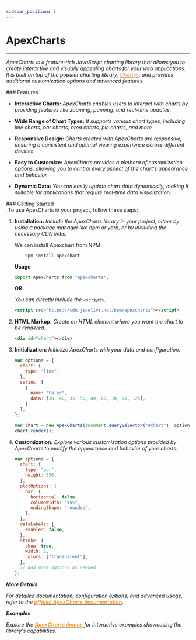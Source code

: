 ```yaml
---
sidebar_position: 1
---
```


# ApexCharts

<hr />

_ApexCharts is a feature-rich JavaScript charting library that allows you to create interactive and visually appealing charts for your web applications. It is built on top of the popular charting library, [<font color="#FF971D">Chart.js</font>](https://www.chartjs.org/), and provides additional customization options and advanced features._

<div className="mt-3 text-small">
### Features
</div>

- **Interactive Charts:** _ApexCharts enables users to interact with charts by providing features like zooming, panning, and real-time updates._

- **Wide Range of Chart Types:** _It supports various chart types, including line charts, bar charts, area charts, pie charts, and more._

- **Responsive Design:** _Charts created with ApexCharts are responsive, ensuring a consistent and optimal viewing experience across different devices._

- **Easy to Customize:** _ApexCharts provides a plethora of customization options, allowing you to control every aspect of the chart's appearance and behavior._

- **Dynamic Data:** _You can easily update chart data dynamically, making it suitable for applications that require real-time data visualization._

<div className="mt-3 text-small">
### Getting Started
</div>
_To use ApexCharts in your project, follow these steps:_

1.  **Installation:** _Include the ApexCharts library in your project, either by using a package manager like npm or yarn, or by including the necessary CDN links._

    We can install Apexchart from NPM

    ```npm
        npm install apexchart
    ```

    **Usage**

    ```javascript
    import ApexCharts from "apexcharts";
    ```

    **OR**

    _You can directly include the `<script>`._

    ```html
    <script src="https://cdn.jsdelivr.net/npm/apexcharts"></script>
    ```

2.  **HTML Markup:** _Create an HTML element where you want the chart to be rendered._

    ```html
    <div id="chart"></div>
    ```

3.  **Initialization:** _Initialize ApexCharts with your data and configuration._

    ```javascript
    var options = {
      chart: {
        type: "line",
      },
      series: [
        {
          name: "Sales",
          data: [30, 40, 35, 50, 49, 60, 70, 91, 125],
        },
      ],
    };

    var chart = new ApexCharts(document.querySelector("#chart"), options);
    chart.render();
    ```

4.  **Customization:** _Explore various customization options provided by ApexCharts to modify the appearance and behavior of your charts._

    ```javascript
    var options = {
      chart: {
        type: "bar",
        height: 350,
      },
      plotOptions: {
        bar: {
          horizontal: false,
          columnWidth: "55%",
          endingShape: "rounded",
        },
      },
      dataLabels: {
        enabled: false,
      },
      stroke: {
        show: true,
        width: 2,
        colors: ["transparent"],
      },
      // Add more options as needed
    };
    ```

**_More Details_**

_For detailed documentation, configuration options, and advanced usage, refer to the [<font color="#FF971D">**official ApexCharts documentation**</font>](https://apexcharts.com/docs/installation/)._

**_Examples_**

_Explore the [<font color="#FF971D">**ApexCharts demos**</font>](https://apexcharts.com/javascript-chart-demos/) for interactive examples showcasing the library's capabilities._
